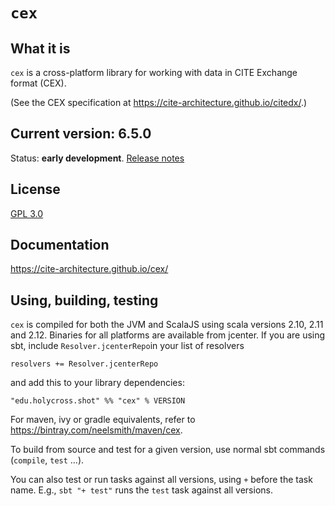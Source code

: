 # `cex`

## What it is

`cex` is a cross-platform library for working with data in CITE Exchange format (CEX).

(See the CEX specification at <https://cite-architecture.github.io/citedx/>.)

## Current version: 6.5.0


Status:  **early development**. [Release notes](releases.md)

## License

[GPL 3.0](https://opensource.org/licenses/gpl-3.0.html)


## Documentation

<https://cite-architecture.github.io/cex/>


## Using, building, testing

`cex` is compiled for both the JVM and ScalaJS using scala versions 2.10, 2.11 and 2.12.  Binaries for all platforms are available from jcenter.  If you are using sbt, include `Resolver.jcenterRepo`in your list of resolvers

    resolvers += Resolver.jcenterRepo

and  add this to your library dependencies:

    "edu.holycross.shot" %% "cex" % VERSION

For maven, ivy or gradle equivalents, refer to <https://bintray.com/neelsmith/maven/cex>.



To build from source and test for a given version, use normal sbt commands (`compile`, `test` ...).

You can also test or run tasks against all versions, using `+` before the task name.  E.g.,  `sbt "+ test"` runs the `test` task against all versions.

